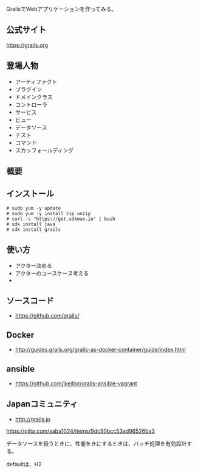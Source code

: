GrailsでWebアプリケーションを作ってみる。

公式サイト
--------

https://grails.org


登場人物
-------

* アーティファクト
* プラグイン
* ドメインクラス
* コントローラ
* サービス
* ビュー
* データソース
* テスト
* コマンド
* スカッフォールディング

概要
----


インストール
----------

```
# sudo yum -y update
# sudo yum -y install zip unzip
# curl -s "https://get.sdkman.io" | bash
# sdk install java
# sdk install grails
```

使い方
-----

* アクター決める
* アクターのユースケース考える
* 

ソースコード
----------

* https://github.com/grails/

Docker
------

* http://guides.grails.org/grails-as-docker-container/guide/index.html

ansible
-------

* https://github.com/jkeillor/grails-ansible-vagrant

Japanコミュニティ
---------------

* http://grails.jp


https://qiita.com/saba1024/items/9dc90bcc53ad96526ba3

データソースを扱うときに、性能をきにするときは、バッチ処理を有効設計する。

defaultは、H2
